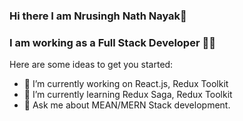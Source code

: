 ### Hi there I am Nrusingh Nath Nayak👋
### I am working as a Full Stack Developer 👨‍💻

<!--
**nayak001/nayak001** is a ✨ _special_ ✨ repository because its `README.md` (this file) appears on your GitHub profile.
-->
Here are some ideas to get you started:

- 🔭 I’m currently working on React.js, Redux Toolkit
- 🌱 I’m currently learning Redux Saga, Redux Toolkit
- 💬 Ask me about MEAN/MERN Stack development.

